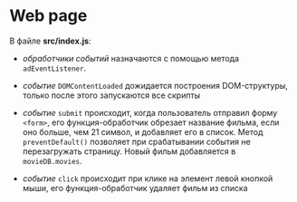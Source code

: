 # Web page

В файле **src/index.js**:

- _обработчики событий_ назначаются с помощью метода `adEventListener`.

- _событие_ `DOMContentLoaded` дожидается построения DOM-структуры, только после этого запускаются все скрипты

- _событие_ `submit` происходит, когда пользователь отправил форму `<form>`, его функция-обработчик обрезает название фильма, если оно больше, чем 21 символ, и добавляет его в список.
  Метод `preventDefault()` позволяет при срабатывании события не перезагружать страницу. Новый фильм добавляется в `movieDB.movies`.

- _событие_ `click` происходит при клике на элемент левой кнопкой мыши, его функция-обработчик удаляет фильм из списка
